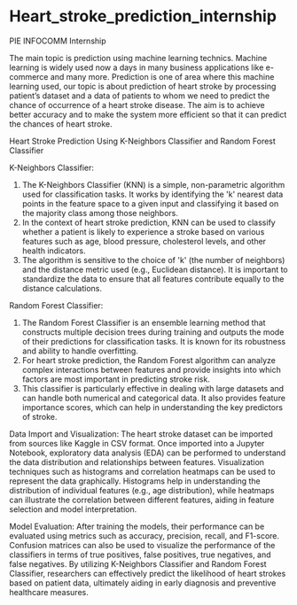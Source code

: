# Heart_stroke_prediction_internship

PIE INFOCOMM Internship

The main topic is prediction using machine learning technics. Machine learning is widely used now a days in many business applications like e-commerce and many more. Prediction is one of area where this machine learning used, our topic is about prediction of heart stroke by processing patient’s dataset and a data of patients to whom we need to predict the chance of occurrence of a heart stroke disease. The aim is to achieve better accuracy and to make the system more efficient so that it can predict the chances of heart stroke.

Heart Stroke Prediction Using K-Neighbors Classifier and Random Forest Classifier

K-Neighbors Classifier:
1. The K-Neighbors Classifier (KNN) is a simple, non-parametric algorithm used for classification tasks. It works by identifying the 'k' nearest data points in the feature space to a given input and classifying 
   it based on the majority class among those neighbors.
2. In the context of heart stroke prediction, KNN can be used to classify whether a patient is likely to experience a stroke based on various features such as age, blood pressure, cholesterol levels, and other 
  health indicators.
3. The algorithm is sensitive to the choice of 'k' (the number of neighbors) and the distance metric used (e.g., Euclidean distance). It is important to standardize the data to ensure that all features contribute 
  equally to the distance calculations.

Random Forest Classifier:
1. The Random Forest Classifier is an ensemble learning method that constructs multiple decision trees during training and outputs the mode of their predictions for classification tasks. It is known for its 
   robustness and ability to handle overfitting.
2. For heart stroke prediction, the Random Forest algorithm can analyze complex interactions between features and provide insights into which factors are most important in predicting stroke risk.
3. This classifier is particularly effective in dealing with large datasets and can handle both numerical and categorical data. It also provides feature importance scores, which can help in understanding the key 
  predictors of stroke.

Data Import and Visualization:
The heart stroke dataset can be imported from sources like Kaggle in CSV format. Once imported into a Jupyter Notebook, exploratory data analysis (EDA) can be performed to understand the data distribution and relationships between features.
Visualization techniques such as histograms and correlation heatmaps can be used to represent the data graphically. Histograms help in understanding the distribution of individual features (e.g., age distribution), while heatmaps can illustrate the correlation between different features, aiding in feature selection and model interpretation.


Model Evaluation:
After training the models, their performance can be evaluated using metrics such as accuracy, precision, recall, and F1-score. Confusion matrices can also be used to visualize the performance of the classifiers in terms of true positives, false positives, true negatives, and false negatives.
By utilizing K-Neighbors Classifier and Random Forest Classifier, researchers can effectively predict the likelihood of heart strokes based on patient data, ultimately aiding in early diagnosis and preventive healthcare measures.

